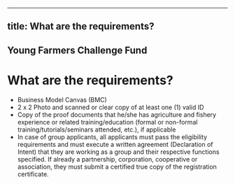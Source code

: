 --- 
 title: What are the requirements?
 ---

## Young Farmers Challenge Fund

# What are the requirements?


 - Business Model Canvas (BMC)
 - 2 x 2 Photo and scanned or clear copy of at least one (1) valid ID
 - Copy of the proof documents that he/she has agriculture and fishery experience or related training/education (formal or non-formal training/tutorials/seminars attended, etc.), if applicable
 - In case of group applicants, all applicants must pass the eligibility requirements and must execute a written agreement (Declaration of Intent) that they are working as a group and their respective functions specified. If already a partnership, corporation, cooperative or association, they must submit a certified true copy of the registration certificate.
